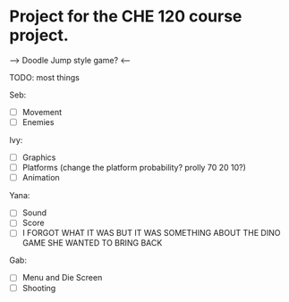 # Project for the CHE 120 course project. 

--> Doodle Jump style game? <--

TODO: most things

Seb:
- [ ] Movement
- [ ] Enemies

Ivy:
- [ ] Graphics
- [ ] Platforms (change the platform probability? prolly 70 20 10?)
- [ ] Animation 

Yana:
- [ ] Sound
- [ ] Score
- [ ] I FORGOT WHAT IT WAS BUT IT WAS SOMETHING ABOUT THE DINO GAME SHE WANTED TO BRING BACK

Gab:
- [ ] Menu and Die Screen
- [ ] Shooting
